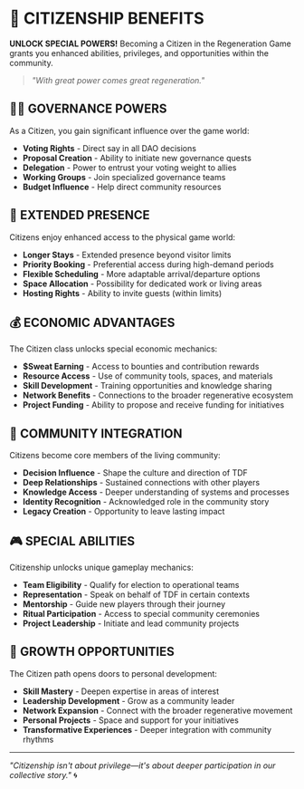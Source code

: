 # 🎁 CITIZENSHIP BENEFITS

**UNLOCK SPECIAL POWERS!** Becoming a Citizen in the Regeneration Game grants you enhanced abilities, privileges, and opportunities within the community.

> *"With great power comes great regeneration."*

## 🧙‍♂️ GOVERNANCE POWERS

As a Citizen, you gain significant influence over the game world:

- **Voting Rights** - Direct say in all DAO decisions
- **Proposal Creation** - Ability to initiate new governance quests
- **Delegation** - Power to entrust your voting weight to allies
- **Working Groups** - Join specialized governance teams
- **Budget Influence** - Help direct community resources

## 🏰 EXTENDED PRESENCE

Citizens enjoy enhanced access to the physical game world:

- **Longer Stays** - Extended presence beyond visitor limits
- **Priority Booking** - Preferential access during high-demand periods
- **Flexible Scheduling** - More adaptable arrival/departure options
- **Space Allocation** - Possibility for dedicated work or living areas
- **Hosting Rights** - Ability to invite guests (within limits)

## 💰 ECONOMIC ADVANTAGES

The Citizen class unlocks special economic mechanics:

- **$Sweat Earning** - Access to bounties and contribution rewards
- **Resource Access** - Use of community tools, spaces, and materials
- **Skill Development** - Training opportunities and knowledge sharing
- **Network Benefits** - Connections to the broader regenerative ecosystem
- **Project Funding** - Ability to propose and receive funding for initiatives

## 🌱 COMMUNITY INTEGRATION

Citizens become core members of the living community:

- **Decision Influence** - Shape the culture and direction of TDF
- **Deep Relationships** - Sustained connections with other players
- **Knowledge Access** - Deeper understanding of systems and processes
- **Identity Recognition** - Acknowledged role in the community story
- **Legacy Creation** - Opportunity to leave lasting impact

## 🎮 SPECIAL ABILITIES

Citizenship unlocks unique gameplay mechanics:

- **Team Eligibility** - Qualify for election to operational teams
- **Representation** - Speak on behalf of TDF in certain contexts
- **Mentorship** - Guide new players through their journey
- **Ritual Participation** - Access to special community ceremonies
- **Project Leadership** - Initiate and lead community projects

## 🔮 GROWTH OPPORTUNITIES

The Citizen path opens doors to personal development:

- **Skill Mastery** - Deepen expertise in areas of interest
- **Leadership Development** - Grow as a community leader
- **Network Expansion** - Connect with the broader regenerative movement
- **Personal Projects** - Space and support for your initiatives
- **Transformative Experiences** - Deeper integration with community rhythms

---

*"Citizenship isn't about privilege—it's about deeper participation in our collective story."* 🌀
